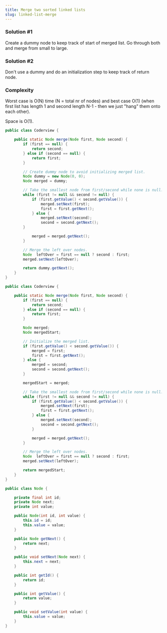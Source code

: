 ```yaml
---
title: Merge two sorted linked lists
slug: linked-list-merge
---
```


### Solution #1
Create a dummy node to keep track of start of merged list. Go through both and merge from small to large.

### Solution #2
Don't use a dummy and do an initialization step to keep track of return node.

### Complexity

Worst case is O(N) time (N = total nr of nodes) and best case O(1) (when first list has length 1 and second length N-1 - then we just "hang" them onto each other).

Space is O(1).

```java
public class Coderview {

    public static Node merge(Node first, Node second) {
        if (first == null) {
            return second;
        } else if (second == null) {
            return first;
        }

        // Create dummy node to avoid initializing merged list.
        Node dummy = new Node(0, 0);
        Node merged = dummy;

        // Take the smallest node from first/second while none is null.
        while (first != null && second != null) {
            if (first.getValue() < second.getValue()) {
                merged.setNext(first);
                first = first.getNext();
            } else {
                merged.setNext(second);
                second = second.getNext();
        }

            merged = merged.getNext();
        }

        // Merge the left over nodes.
        Node  leftOver = first == null ? second : first;
        merged.setNext(leftOver);

        return dummy.getNext();
    }
}
```

```java
public class Coderview {

    public static Node merge(Node first, Node second) {
        if (first == null) {
            return second;
        } else if (second == null) {
            return first;
        }

        Node merged;
        Node mergedStart;

        // Initialize the merged list.
        if (first.getValue() < second.getValue()) {
            merged = first;
            first = first.getNext();
        } else {
            merged = second;
            second = second.getNext();
        }

        mergedStart = merged;

        // Take the smallest node from first/second while none is null.
        while (first != null && second != null) {
            if (first.getValue() < second.getValue()) {
                merged.setNext(first);
                first = first.getNext();
            } else {
                merged.setNext(second);
                second = second.getNext();
            }

            merged = merged.getNext();
        }

        // Merge the left over nodes.
        Node  leftOver = first == null ? second : first;
        merged.setNext(leftOver);

        return mergedStart;
    }
}
```

```java
public class Node {

    private final int id;
    private Node next;
    private int value;

    public Node(int id, int value) {
        this.id = id;
        this.value = value;
    }

    public Node getNext() {
        return next;
    }

    public void setNext(Node next) {
        this.next = next;
    }

    public int getId() {
        return id;
    }

    public int getValue() {
        return value;
    }

    public void setValue(int value) {
        this.value = value;
    }
}
```
